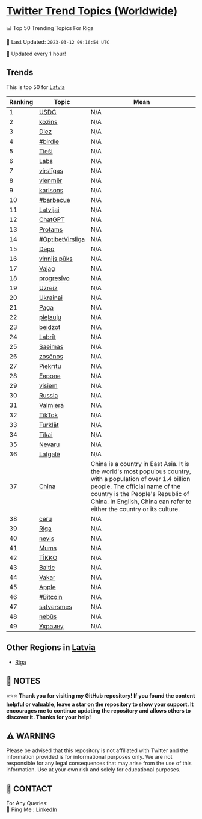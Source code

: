 [Twitter Trend Topics (Worldwide)](https://github.com/ErcinDedeoglu/Twitter-Trend-Topics)
==========


📊 Top 50 Trending Topics For Riga

📆 Last Updated: `2023-03-12 09:16:54 UTC`

🔧 Updated every 1 hour!


## Trends

This is top 50 for [Latvia](</Latvia>)

| Ranking | Topic | Mean |
| ------- | ------------ | ------------ |
| 1 | [USDC](http://twitter.com/search?q=USDC) | N/A |
| 2 | [kozins](http://twitter.com/search?q=kozins) | N/A |
| 3 | [Diez](http://twitter.com/search?q=Diez) | N/A |
| 4 | [#birdle](http://twitter.com/search?q=%23birdle) | N/A |
| 5 | [Tieši](http://twitter.com/search?q=Tie%c5%a1i) | N/A |
| 6 | [Labs](http://twitter.com/search?q=Labs) | N/A |
| 7 | [virslīgas](http://twitter.com/search?q=virsl%c4%abgas) | N/A |
| 8 | [vienmēr](http://twitter.com/search?q=vienm%c4%93r) | N/A |
| 9 | [karlsons](http://twitter.com/search?q=karlsons) | N/A |
| 10 | [#barbecue](http://twitter.com/search?q=%23barbecue) | N/A |
| 11 | [Latvijai](http://twitter.com/search?q=Latvijai) | N/A |
| 12 | [ChatGPT](http://twitter.com/search?q=ChatGPT) | N/A |
| 13 | [Protams](http://twitter.com/search?q=Protams) | N/A |
| 14 | [#OptibetVirsliga](http://twitter.com/search?q=%23OptibetVirsliga) | N/A |
| 15 | [Depo](http://twitter.com/search?q=Depo) | N/A |
| 16 | [vinnijs pūks](http://twitter.com/search?q=vinnijs+p%c5%abks) | N/A |
| 17 | [Vajag](http://twitter.com/search?q=Vajag) | N/A |
| 18 | [progresīvo](http://twitter.com/search?q=progres%c4%abvo) | N/A |
| 19 | [Uzreiz](http://twitter.com/search?q=Uzreiz) | N/A |
| 20 | [Ukrainai](http://twitter.com/search?q=Ukrainai) | N/A |
| 21 | [Paga](http://twitter.com/search?q=Paga) | N/A |
| 22 | [pieļauju](http://twitter.com/search?q=pie%c4%bcauju) | N/A |
| 23 | [beidzot](http://twitter.com/search?q=beidzot) | N/A |
| 24 | [Labrīt](http://twitter.com/search?q=Labr%c4%abt) | N/A |
| 25 | [Saeimas](http://twitter.com/search?q=Saeimas) | N/A |
| 26 | [zosēnos](http://twitter.com/search?q=zos%c4%93nos) | N/A |
| 27 | [Piekrītu](http://twitter.com/search?q=Piekr%c4%abtu) | N/A |
| 28 | [Европе](http://twitter.com/search?q=%d0%95%d0%b2%d1%80%d0%be%d0%bf%d0%b5) | N/A |
| 29 | [visiem](http://twitter.com/search?q=visiem) | N/A |
| 30 | [Russia](http://twitter.com/search?q=Russia) | N/A |
| 31 | [Valmierā](http://twitter.com/search?q=Valmier%c4%81) | N/A |
| 32 | [TikTok](http://twitter.com/search?q=TikTok) | N/A |
| 33 | [Turklāt](http://twitter.com/search?q=Turkl%c4%81t) | N/A |
| 34 | [Tikai](http://twitter.com/search?q=Tikai) | N/A |
| 35 | [Nevaru](http://twitter.com/search?q=Nevaru) | N/A |
| 36 | [Latgalē](http://twitter.com/search?q=Latgal%c4%93) | N/A |
| 37 | [China](http://twitter.com/search?q=China) | China is a country in East Asia. It is the world's most populous country, with a population of over 1.4 billion people. The official name of the country is the People's Republic of China. In English, China can refer to either the country or its culture. |
| 38 | [ceru](http://twitter.com/search?q=ceru) | N/A |
| 39 | [Riga](http://twitter.com/search?q=Riga) | N/A |
| 40 | [nevis](http://twitter.com/search?q=nevis) | N/A |
| 41 | [Mums](http://twitter.com/search?q=Mums) | N/A |
| 42 | [TİKKO](http://twitter.com/search?q=T%c4%b0KKO) | N/A |
| 43 | [Baltic](http://twitter.com/search?q=Baltic) | N/A |
| 44 | [Vakar](http://twitter.com/search?q=Vakar) | N/A |
| 45 | [Apple](http://twitter.com/search?q=Apple) | N/A |
| 46 | [#Bitcoin](http://twitter.com/search?q=%23Bitcoin) | N/A |
| 47 | [satversmes](http://twitter.com/search?q=satversmes) | N/A |
| 48 | [nebūs](http://twitter.com/search?q=neb%c5%abs) | N/A |
| 49 | [Украину](http://twitter.com/search?q=%d0%a3%d0%ba%d1%80%d0%b0%d0%b8%d0%bd%d1%83) | N/A |



## Other Regions in [Latvia](</Latvia>)

* [Riga](</Latvia/Riga.md>)



## 📝 NOTES

⭐⭐⭐ **Thank you for visiting my GitHub repository! If you found the content helpful or valuable, leave a star on the repository to show your support. It encourages me to continue updating the repository and allows others to discover it. Thanks for your help!**


## ⚠️ WARNING

Please be advised that this repository is not affiliated with Twitter and the information provided is for informational purposes only. We are not responsible for any legal consequences that may arise from the use of this information. Use at your own risk and solely for educational purposes.


## 📨 CONTACT

 For Any Queries:  
            🏓 Ping Me : [LinkedIn](https://www.linkedin.com/in/ercindedeoglu/)
